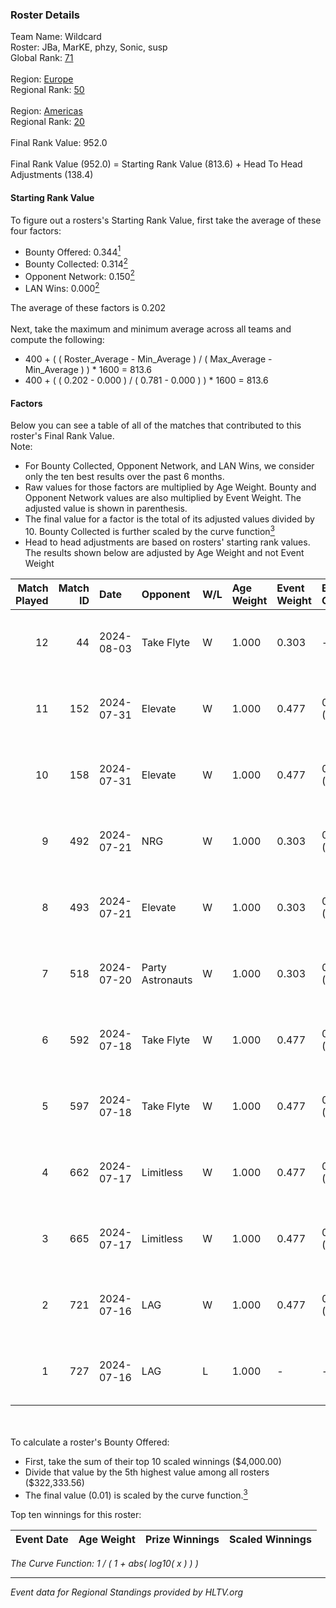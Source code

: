 ### Roster Details<br />
Team Name: Wildcard<br />
Roster: JBa, MarKE, phzy, Sonic, susp<br />
Global Rank: [71](../standings_global.md)<br />
<br />
Region: [Europe]( ../standings_europe.md)<br />
Regional Rank: [50]( ../standings_europe.md)<br />
<br />
Region: [Americas]( ../standings_americas.md)<br />
Regional Rank: [20]( ../standings_americas.md)<br />
<br />
Final Rank Value:  952.0<br />
<br />
Final Rank Value (952.0) = Starting Rank Value (813.6) + Head To Head Adjustments (138.4)<br />

#### Starting Rank Value<br />
To figure out a rosters's Starting Rank Value, first take the average of these four factors:<br />
- Bounty Offered: 0.344[<sup>1</sup>](#table2)
- Bounty Collected: 0.314[<sup>2</sup>](#table1)
- Opponent Network: 0.150[<sup>2</sup>](#table1)
- LAN Wins: 0.000[<sup>2</sup>](#table1)

The average of these factors is 0.202<br />
<br />
Next, take the maximum and minimum average across all teams and compute the following:<br />
- 400 + ( ( Roster_Average - Min_Average ) / ( Max_Average - Min_Average ) ) * 1600 = 813.6
- 400 + ( ( 0.202 - 0.000 ) / ( 0.781 - 0.000 ) ) * 1600 = 813.6


#### Factors<br />
Below you can see a table of all of the matches that contributed to this roster's Final Rank Value.<br />
Note:<br />

- For Bounty Collected, Opponent Network, and LAN Wins, we consider only the ten best results over the past 6 months.
- Raw values for those factors are multiplied by Age Weight. Bounty and Opponent Network values are also multiplied by Event Weight. The adjusted value is shown in parenthesis.
- The final value for a factor is the total of its adjusted values divided by 10. Bounty Collected is further scaled by the curve function[<sup>3</sup>](#curveFunction)
- Head to head adjustments are based on rosters' starting rank values. The results shown below are adjusted by Age Weight and not Event Weight
<span id="table1"></span><br />


| Match Played | Match ID | Date       | Opponent         | W/L | Age Weight | Event Weight | Bounty Collected | Opponent Network | LAN Wins  | H2H Adj. | Roster                            |
| -: | -: | :- | :- | :- | :- | :- | :- | :- | :- | -: | :- |
|           12 |       44 | 2024-08-03 | Take Flyte       | W   | 1.000      | 0.303        | -                | 0.239 (0.073)    | 0 (0.000) |     5.26 | JBa, MarKE, phzy, Sonic, susp     |
|           11 |      152 | 2024-07-31 | Elevate          | W   | 1.000      | 0.477        | 0.027 (0.013)    | 0.519 (0.248)    | 0 (0.000) |    13.82 | JBa, phzy, Sonic, stanislaw, susp |
|           10 |      158 | 2024-07-31 | Elevate          | W   | 1.000      | 0.477        | 0.027 (0.013)    | 0.519 (0.248)    | 0 (0.000) |    15.09 | JBa, phzy, Sonic, stanislaw, susp |
|            9 |      492 | 2024-07-21 | NRG              | W   | 1.000      | 0.303        | 0.020 (0.006)    | 0.520 (0.158)    | 0 (0.000) |    20.07 | JBa, phzy, Sonic, stanislaw, susp |
|            8 |      493 | 2024-07-21 | Elevate          | W   | 1.000      | 0.303        | 0.027 (0.008)    | 0.519 (0.157)    | 0 (0.000) |    18.57 | JBa, phzy, Sonic, stanislaw, susp |
|            7 |      518 | 2024-07-20 | Party Astronauts | W   | 1.000      | 0.303        | 0.041 (0.012)    | 0.529 (0.160)    | 0 (0.000) |    20.66 | JBa, phzy, Sonic, stanislaw, susp |
|            6 |      592 | 2024-07-18 | Take Flyte       | W   | 1.000      | 0.477        | 0.002 (0.001)    | 0.239 (0.114)    | 0 (0.000) |     9.03 | JBa, phzy, Sonic, stanislaw, susp |
|            5 |      597 | 2024-07-18 | Take Flyte       | W   | 1.000      | 0.477        | 0.002 (0.001)    | 0.239 (0.114)    | 0 (0.000) |     9.72 | JBa, phzy, Sonic, stanislaw, susp |
|            4 |      662 | 2024-07-17 | Limitless        | W   | 1.000      | 0.477        | 0.005 (0.002)    | 0.133 (0.063)    | 0 (0.000) |    10.33 | JBa, phzy, Sonic, stanislaw, susp |
|            3 |      665 | 2024-07-17 | Limitless        | W   | 1.000      | 0.477        | 0.005 (0.002)    | -                | 0 (0.000) |    11.18 | JBa, phzy, Sonic, stanislaw, susp |
|            2 |      721 | 2024-07-16 | LAG              | W   | 1.000      | 0.477        | 0.012 (0.006)    | 0.351 (0.167)    | -         |    17.99 | JBa, phzy, Sonic, stanislaw, susp |
|            1 |      727 | 2024-07-16 | LAG              | L   | 1.000      | -            | -                | -                | -         |   -13.31 | JBa, phzy, Sonic, stanislaw, susp |

<br />
<span id="table2"></span><br />
To calculate a roster's Bounty Offered:<br />

- First, take the sum of their top 10 scaled winnings ($4,000.00)
- Divide that value by the 5th highest value among all rosters ($322,333.56)
- The final value (0.01) is scaled by the curve function.[<sup>3</sup>](#curveFunction)

Top ten winnings for this roster:<br />

| Event Date | Age Weight | Prize Winnings | Scaled Winnings |
| :- | -: | :- | :- |


<span id="curveFunction"></span>_The Curve Function: 1 / ( 1 + abs( log10( x ) ) )_<br />

---
_Event data for Regional Standings provided by HLTV.org_<br />
